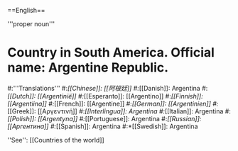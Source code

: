 ==English==

'''proper noun'''

# Country in South America. Official name: Argentine Republic.
#:'''Translations'''
#:*[[Chinese]]: [[阿根廷]]
#:*[[Danish]]: Argentina
#:*[[Dutch]]: [[Argentinië]]
#:*[[Esperanto]]: [[Argentino]]
#:*[[Finnish]]: [[Argentiina]]
#:*[[French]]: [[Argentine]]
#:*[[German]]: [[Argentinien]]
#:*[[Greek]]: [[Αργεντινή]]
#:*[[Interlingua]]: Argentina
#:*[[Italian]]: Argentina
#:*[[Polish]]: [[Argentyna]]
#:*[[Portuguese]]: Argentina
#:*[[Russian]]: [[Аргентина]]
#:*[[Spanish]]: Argentina
#:*[[Swedish]]: Argentina

''See'': [[Countries of the world]]
